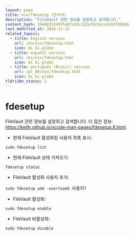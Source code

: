 ```yaml
---
layout: page
title: osx/fdesetup (한국어)
description: "FileVault 관련 정보를 설정하고 검색합니다."
content_hash: 3944032349f5a87a28c322af623ace2410f88b06
last_modified_at: 2024-11-12
related_topics:
  - title: English version
    url: /en/osx/fdesetup.html
    icon: bi bi-globe
  - title: español version
    url: /es/osx/fdesetup.html
    icon: bi bi-globe
  - title: português (Brasil) version
    url: /pt_BR/osx/fdesetup.html
    icon: bi bi-globe
tldri18n_status: 2
---
```

# fdesetup

FileVault 관련 정보를 설정하고 검색합니다.
더 많은 정보: <https://keith.github.io/xcode-man-pages/fdesetup.8.html>.

- 현재 FileVault 활성화된 사용자 목록 표시:

`sudo fdesetup list`

- 현재 FileVault 상태 가져오기:

`fdesetup status`

- FileVault 활성화 사용자 추가:

`sudo fdesetup add -usertoadd `<span class="tldr-var badge badge-pill bg-dark-lm bg-white-dm text-white-lm text-dark-dm font-weight-bold">사용자1</span>

- FileVault 활성화:

`sudo fdesetup enable`

- FileVault 비활성화:

`sudo fdesetup disable`
